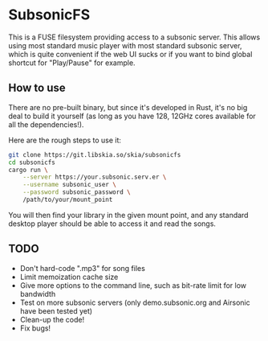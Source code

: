 # SubsonicFS


This is a FUSE filesystem providing access to a subsonic server. This allows
using most standard music player with most standard subsonic server, which is
quite convenient if the web UI sucks or if you want to bind global shortcut for
"Play/Pause" for example.

## How to use

There are no pre-built binary, but since it's developed in Rust, it's no big
deal to build it yourself (as long as you have 128, 12GHz cores available for all
the dependencies!).


Here are the rough steps to use it:

```bash
git clone https://git.libskia.so/skia/subsonicfs
cd subsonicfs
cargo run \
    --server https://your.subsonic.serv.er \
    --username subsonic_user \
    --password subsonic_password \
    /path/to/your/mount_point
```

You will then find your library in the given mount point, and any standard
desktop player should be able to access it and read the songs.


## TODO

  * Don't hard-code ".mp3" for song files
  * Limit memoization cache size
  * Give more options to the command line, such as bit-rate limit for low bandwidth
  * Test on more subsonic servers (only demo.subsonic.org and Airsonic have been tested yet)
  * Clean-up the code!
  * Fix bugs!
